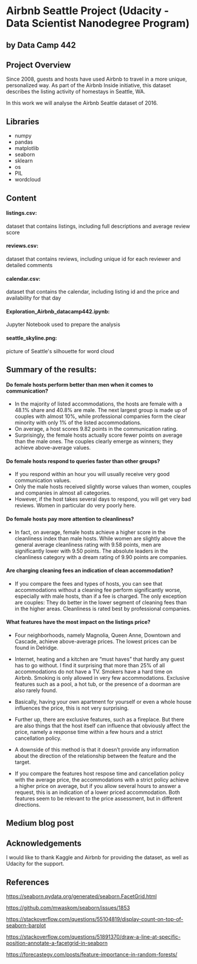 # Airbnb Seattle Project (Udacity - Data Scientist Nanodegree Program)
## by Data Camp 442


## Project Overview

Since 2008, guests and hosts have used Airbnb to travel in a more unique, personalized way. 
As part of the Airbnb Inside initiative, this dataset describes the listing activity of homestays in Seattle, WA.

In this work we will analyse the Airbnb Seattle dataset of 2016.

## Libraries
- numpy
- pandas
- matplotlib
- seaborn
- sklearn
- os
- PIL
- wordcloud

## Content
#### listings.csv:
dataset that contains listings, including full descriptions and average review score

#### reviews.csv:
dataset that contains reviews, including unique id for each reviewer and detailed comments

#### calendar.csv:
dataset that contains the calendar, including listing id and the price and availability for that day

#### Exploration_Airbnb_datacamp442.ipynb:
Jupyter Notebook used to prepare the analysis

#### seattle_skyline.png:
picture of Seattle's silhouette for word cloud

## Summary of the results:
#### Do female hosts perform better than men when it comes to communication?
- In the majority of listed accommodations, the hosts are female with a 48.1% share and 40.8% are male. The next largest group is made up of couples with almost 10%, while professional companies form the clear minority with only 1% of the listed accommodations.
- On average, a host scores 9.82 points in the communication rating.
- Surprisingly, the female hosts actually score fewer points on average than the male ones. The couples clearly emerge as winners; they achieve above-average values.

#### Do female hosts respond to queries faster than other groups?
- If you respond within an hour you will usually receive very good communication values.
- Only the male hosts received slightly worse values ​​than women, couples and companies in almost all categories.
- However, if the host takes several days to respond, you will get very bad reviews. Women in particular do very poorly here.

#### Do female hosts pay more attention to cleanliness?
- In fact, on average, female hosts achieve a higher score in the cleanliness index than male hosts. While women are slightly above the general average cleanliness rating with 9.58 points, men are significantly lower with 9.50 points. The absolute leaders in the cleanliness category with a dream rating of 9.90 points are companies.

#### Are charging cleaning fees an indication of clean accommodation?
- If you  compare the fees and types of hosts, you can see that accommodations without a cleaning fee perform significantly worse, especially with male hosts, than if a fee is charged. The only exception are couples: They do better in the lower segment of cleaning fees than in the higher areas.
Cleanliness is rated best by professional companies.

#### What features have the most impact on the listings price?
- Four neighborhoods, namely Magnolia, Queen Anne, Downtown and Cascade, achieve above-average prices. The lowest prices can be found in Delridge.
  
- Internet, heating and a kitchen are “must haves” that hardly any guest has to go without. I find it surprising that more than 25% of all accommodations do not have a TV. Smokers have a hard time on Airbnb. Smoking is only allowed in very few accommodations. Exclusive features such as a pool, a hot tub, or the presence of a doorman are also rarely found.
  
- Basically, having your own apartment for yourself or even a whole house influences the price, this is not very surprising.
  
- Further up, there are exclusive features, such as a fireplace. But there are also things that the host itself can influence that obviously affect the price, namely a response time within a few hours and a strict cancellation policy.
  
- A downside of this method is that it doesn’t provide any information about the direction of the relationship between the feature and the target.
- If you compare the features host respose time and cancellation policy with the average price, the accommodations with a strict policy achieve a higher price on average, but if you allow several hours to answer a request, this is an indication of a lower priced accommodation. Both features seem to be relevant to the price assessment, but in different directions.

## Medium blog post


## Acknowledgements
I would like to thank Kaggle and Airbnb for providing the dataset, as well as Udacity for the support.

## References
https://seaborn.pydata.org/generated/seaborn.FacetGrid.html

https://github.com/mwaskom/seaborn/issues/1853

https://stackoverflow.com/questions/55104819/display-count-on-top-of-seaborn-barplot

https://stackoverflow.com/questions/51891370/draw-a-line-at-specific-position-annotate-a-facetgrid-in-seaborn

https://forecastegy.com/posts/feature-importance-in-random-forests/

